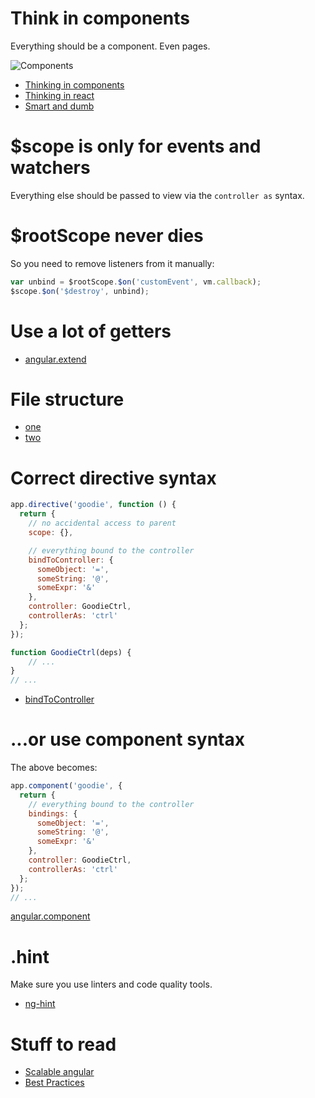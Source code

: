 # Think in components
Everything should be a component. Even pages.

![Components](http://busypeoples.github.io/img/component_example.png)

* [Thinking in components](http://busypeoples.github.io/post/thinking-in-components-angular-js/)
* [Thinking in react](http://facebook.github.io/react/docs/thinking-in-react.html)
* [Smart and dumb](https://medium.com/@dan_abramov/smart-and-dumb-components-7ca2f9a7c7d0#.42mahx8i0)

# $scope is only for events and watchers
Everything else should be passed to view via the `controller as` syntax.

# $rootScope never dies
So you need to remove listeners from it manually:
```javascript
var unbind = $rootScope.$on('customEvent', vm.callback);
$scope.$on('$destroy', unbind);
```

# Use a lot of getters
* [angular.extend](http://moduscreate.com/angularjs-tricks-with-angular-extend/)

# File structure

* [one](https://scotch.io/tutorials/angularjs-best-practices-directory-structure)
* [two](http://www.johnpapa.net/angular-growth-structure/)

# Correct directive syntax

```javascript
app.directive('goodie', function () {
  return {
    // no accidental access to parent
    scope: {},

    // everything bound to the controller
    bindToController: {
      someObject: '=',
      someString: '@',
      someExpr: '&'
    },
    controller: GoodieCtrl,
    controllerAs: 'ctrl'
  };
});

function GoodieCtrl(deps) {
    // ...
}
// ...

```
* [bindToController](http://blog.thoughtram.io/angularjs/2015/01/02/exploring-angular-1.3-bindToController.html)

# ...or use component syntax

The above becomes:
```javascript
app.component('goodie', {
  return {
    // everything bound to the controller
    bindings: {
      someObject: '=',
      someString: '@',
      someExpr: '&'
    },
    controller: GoodieCtrl,
    controllerAs: 'ctrl'
  };
});
// ...

```

[angular.component](http://toddmotto.com/exploring-the-angular-1-5-component-method/)

# .hint

Make sure you use linters and code quality tools.

* [ng-hint](http://blog.thoughtram.io/angularjs/2014/11/06/exploring-angular-1.3-angular-hint.html)


# Stuff to read

* [Scalable angular](https://medium.com/@bluepnume/sane-scalable-angular-apps-are-tricky-but-not-impossible-lessons-learned-from-paypal-checkout-c5320558d4ef)
* [Best Practices](https://www.outlearn.com/learn/vkarpov15/ng-best-practices)
